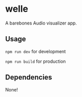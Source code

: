 # welle
A barebones Audio visualizer app.

## Usage

```npm run dev``` for development

 ```npm run build``` for production

## Dependencies 

None! 


